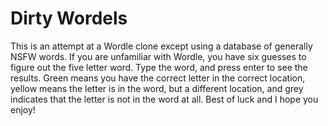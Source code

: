 # Dirty Wordels

This is an attempt at a Wordle clone except using a database of generally NSFW words. If you are unfamiliar with Wordle, you have six guesses to figure out the five letter word. Type the word, and press enter to see the results. Green means you have the correct letter in the correct location, yellow means the letter is in the word, but a different location, and grey indicates that the letter is not in the word at all. Best of luck and I hope you enjoy!